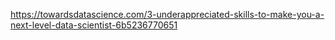 https://towardsdatascience.com/3-underappreciated-skills-to-make-you-a-next-level-data-scientist-6b5236770651
